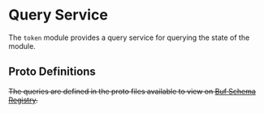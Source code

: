 # Query Service

The `token` module provides a query service for querying the state of the module.

## Proto Definitions

~~The queries are defined in the proto files available to view on [Buf Schema Registry](https://buf.build/chora/token).~~

<!-- listed alphabetically -->
